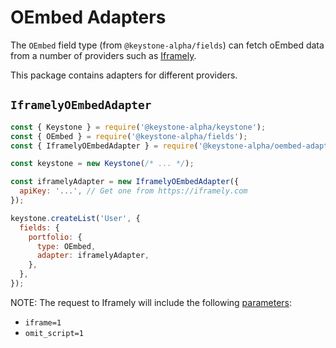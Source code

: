 <!--[meta]
section: adapters
title: OEmbed Adapters
[meta]-->

# OEmbed Adapters

The `OEmbed` field type (from `@keystone-alpha/fields`) can fetch oEmbed data
from a number of providers such as [Iframely](https://iframely.com).

This package contains adapters for different providers.

## `IframelyOEmbedAdapter`

```javascript
const { Keystone } = require('@keystone-alpha/keystone');
const { OEmbed } = require('@keystone-alpha/fields');
const { IframelyOEmbedAdapter } = require('@keystone-alpha/oembed-adapters');

const keystone = new Keystone(/* ... */);

const iframelyAdapter = new IframelyOEmbedAdapter({
  apiKey: '...', // Get one from https://iframely.com
});

keystone.createList('User', {
  fields: {
    portfolio: {
      type: OEmbed,
      adapter: iframelyAdapter,
    },
  },
});
```

NOTE: The request to Iframely will include the following [parameters](https://iframely.com/docs/parameters):

- `iframe=1`
- `omit_script=1`
